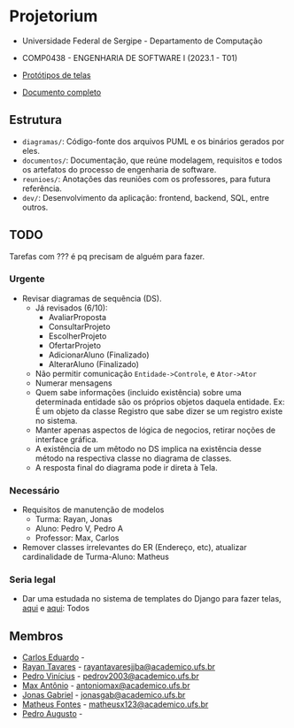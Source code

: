 # Projetorium

* Universidade Federal de Sergipe - Departamento de Computação
* COMP0438 - ENGENHARIA DE SOFTWARE I (2023.1 - T01)

* [Protótipos de telas](https://www.figma.com/team_invite/redeem/41WAUZlTE9xhkFDD1W9q3R)
* [Documento completo](https://docs.google.com/document/d/1_U4rpsdHIMNtEIF37tJauM6HSGS_AoE69NjjJnROhYg/edit?usp=sharing)

## Estrutura

* `diagramas/`: Código-fonte dos arquivos PUML e os binários gerados por eles.
* `documentos/`: Documentação, que reúne modelagem, requisitos e todos os
  artefatos do processo de engenharia de software.
* `reunioes/`: Anotações das reuniões com os professores, para futura
  referência.
* `dev/`: Desenvolvimento da aplicação: frontend, backend, SQL, entre outros.

## TODO

Tarefas com ??? é pq precisam de alguém para fazer.

### Urgente

- Revisar diagramas de sequência (DS).
  - Já revisados (6/10):
    - AvaliarProposta
    - ConsultarProjeto
    - EscolherProjeto
    - OfertarProjeto
    - AdicionarAluno (Finalizado)
    - AlterarAluno (Finalizado)
  - Não permitir comunicação  `Entidade->Controle`, e `Ator->Ator`
  - Numerar mensagens 
  - Quem sabe informações (incluido existência) sobre uma determinada entidade
    são os próprios objetos daquela entidade.
    Ex: É um objeto da classe Registro que sabe dizer se um registro existe no
    sistema.
  - Manter apenas aspectos de lógica de negocios, retirar noções de interface gráfica.
  - A existência de um mêtodo no DS implica na existência desse método na
    respectiva classe no diagrama de classes.
  - A resposta final do diagrama pode ir direta à Tela.

### Necessário

- Requisitos de manutenção de modelos
  - Turma: Rayan, Jonas
  - Aluno: Pedro V, Pedro A
  - Professor: Max, Carlos
- Remover classes irrelevantes do ER (Endereço, etc), atualizar cardinalidade de Turma-Aluno: Matheus

### Seria legal

- Dar uma estudada no sistema de templates do Django para fazer telas,
  [aqui](https://docs.djangoproject.com/en/5.0/topics/templates/) e 
  [aqui](https://docs.djangoproject.com/en/5.0/ref/templates/): Todos

## Membros

* [Carlos Eduardo](https://github.com/Eduardocesn) - 
* [Rayan Tavares](https://github.com/Rayan01261) - [rayantavaresjjba@academico.ufs.br](mailto:rayantavaresjjba@acadeimoc.ufs.br)
* [Pedro Vinícius](https://github.com/Pedro-V) - [pedrov2003@academico.ufs.br](mailto:pedrov2003@acadeimoc.ufs.br)
* [Max Antônio](https://github.com/Max-Antonio) - [antoniomax@academico.ufs.br](mailto:antoniomax@academico.ufs.br)
* [Jonas Gabriel](https://github.com/jonasgabrieel) - [jonasgab@academico.ufs.br](mailto:jonasgab@academico.ufs.br)
* [Matheus Fontes](https://github.com/Ultedad) - [matheusx123@academico.ufs.br](mailto:matheusx123@academico.ufs.br)
* [Pedro Augusto](https://github.com/PedroAgsto) - 
